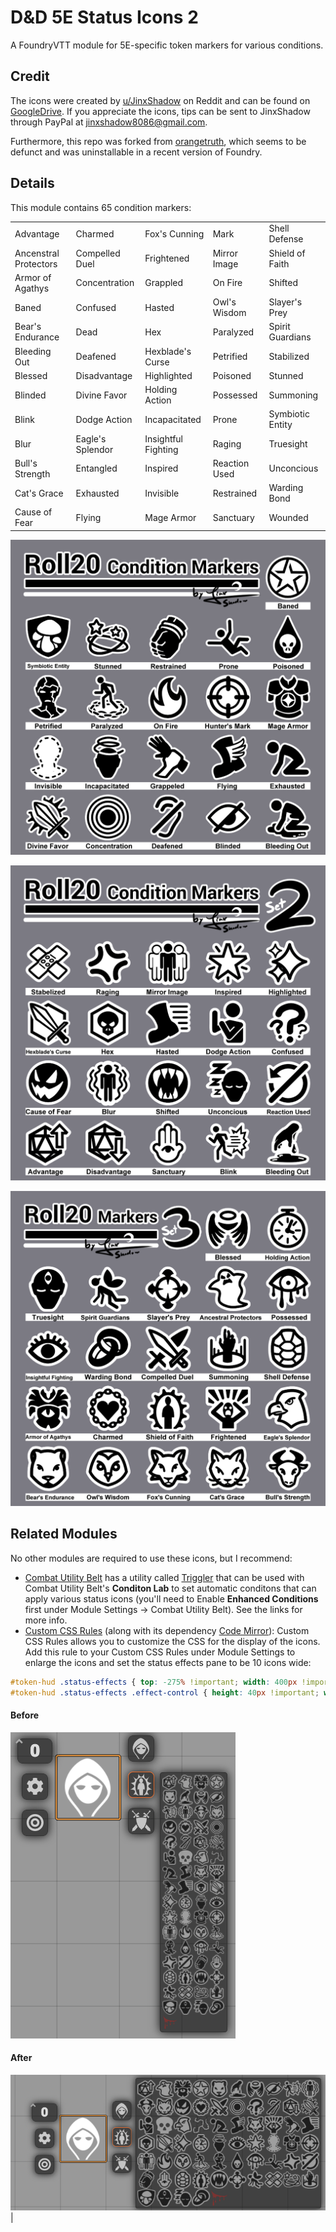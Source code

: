 # D&D 5E Status Icons 2

A FoundryVTT module for 5E-specific token markers for various conditions.

## Credit

The icons were created by [u/JinxShadow](https://www.reddit.com/user/JinxShadow/) on Reddit and can be found on [GoogleDrive](https://drive.google.com/drive/folders/1p8PTqBHkgSrKVqqOyI2_kFcPmbgLcX72). If you appreciate the icons, tips can be sent to JinxShadow through PayPal at jinxshadow8086@gmail.com.

Furthermore, this repo was forked from [orangetruth](https://github.com/orangetruth/dnd5e-status-icons), which seems to be defunct and was uninstallable in a recent version of Foundry.

## Details

This module contains 65 condition markers:

||||||
|----------|----------|----------|----------|----------|
|Advantage|Charmed|Fox's Cunning|Mark|Shell Defense|
|Ancenstral Protectors|Compelled Duel|Frightened|Mirror Image|Shield of Faith|
|Armor of Agathys|Concentration|Grappled|On Fire|Shifted|
|Baned|Confused|Hasted|Owl's Wisdom|Slayer's Prey|
|Bear's Endurance|Dead|Hex|Paralyzed|Spirit Guardians|
|Bleeding Out|Deafened|Hexblade's Curse|Petrified|Stabilized|
|Blessed|Disadvantage|Highlighted|Poisoned|Stunned|
|Blinded|Divine Favor|Holding Action|Possessed|Summoning|
|Blink|Dodge Action|Incapacitated|Prone|Symbiotic Entity|
|Blur|Eagle's Splendor|Insightful Fighting|Raging|Truesight|
|Bull's Strength|Entangled|Inspired|Reaction Used|Unconcious|
|Cat's Grace|Exhausted|Invisible|Restrained|Warding Bond|
|Cause of Fear|Flying|Mage Armor|Sanctuary|Wounded|


![icon set #1, 20 images](https://github.com/BradleyStaples/dnd5e-status-icons-2/raw/main/img/icon-set-1.jpg)

![icon set #2, 20 images](https://github.com/BradleyStaples/dnd5e-status-icons-2/raw/main/img/icon-set-2.png)

![icon set #3, 22 images](https://github.com/BradleyStaples/dnd5e-status-icons-2/raw/main/img/icon-set-3.png)

## Related Modules

No other modules are required to use these icons, but I recommend:

* [Combat Utility Belt](https://foundryvtt.com/packages/combat-utility-belt) has a utility called [Triggler](https://github.com/death-save/combat-utility-belt/wiki/triggler) that can be used with Combat Utility Belt's **Conditon Lab** to set automatic conditons that can apply various status icons (you'll need to Enable **Enhanced Conditions** first under Module Settings -> Combat Utility Belt). See the links for more info.
* [Custom CSS Rules](https://foundryvtt.com/packages/custom-css) (along with its dependency [Code Mirror](https://foundryvtt.com/packages/_CodeMirror)): Custom CSS Rules allows you to customize the CSS for the display of the icons. Add this rule to your Custom CSS Rules under Module Settings to enlarge the icons and set the status effects pane to be 10 icons wide:

```css
#token-hud .status-effects { top: -275% !important; width: 400px !important; grid-template-columns: 40px 40px 40px 40px 40px 40px 40px 40px 40px 40px !important; }
#token-hud .status-effects .effect-control { height: 40px !important; width: 40px !important; }
```

#### Before
![icons arranged by default](https://github.com/BradleyStaples/dnd5e-status-icons-2/raw/main/img/css-icons-before.png)

#### After

![enlarged icons in a wider grid](https://github.com/BradleyStaples/dnd5e-status-icons-2/raw/main/img/css-icons-after.png)|
